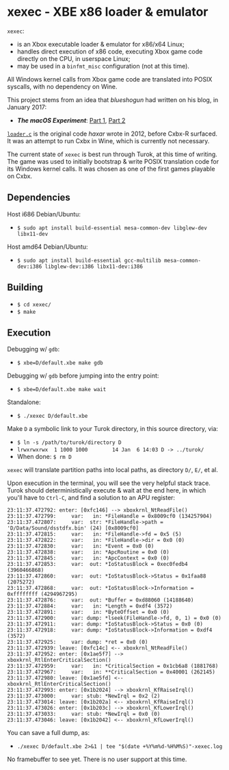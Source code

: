 # xexec - XBE x86 loader & emulator
`xexec`:
* is an Xbox executable loader & emulator for x86/x64 Linux;
* handles direct execution of x86 code, executing Xbox game code directly on the CPU, in userspace Linux;
* may be used in a `binfmt_misc` configuration (not at this time).

All Windows kernel calls from Xbox game code are translated into POSIX syscalls, with no dependency on Wine.

This project stems from an idea that _blueshogun_ had written on his blog, in January 2017:
* _**The macOS Experiment**_: [Part 1](http://shogun3d-cxbx.blogspot.com/2017/01/the-macos-experiment-part-1.html), [Part 2](http://shogun3d-cxbx.blogspot.com/2017/01/around-beginning-of-new-year-i.html)

[`loader.c`](https://github.com/haxar/cxbx-shogun/blob/wine/build/wine/loader.c) is the original code _haxar_ wrote in 2012, before Cxbx-R surfaced. It was an attempt to run Cxbx in Wine, which is currently not necessary.

The current state of `xexec` is best run through Turok, at this time of writing. The game was used to initially bootstrap & write POSIX translation code for its Windows kernel calls. It was chosen as one of the first games playable on Cxbx.

## Dependencies
Host i686 Debian/Ubuntu:
* `$ sudo apt install build-essential mesa-common-dev libglew-dev libx11-dev`

Host amd64 Debian/Ubuntu:
* `$ sudo apt install build-essential gcc-multilib mesa-common-dev:i386 libglew-dev:i386 libx11-dev:i386`

## Building
* `$ cd xexec/`
* `$ make`

## Execution
Debugging w/ `gdb`:
* `$ xbe=D/default.xbe make gdb`

Debugging w/ `gdb` before jumping into the entry point:
* `$ xbe=D/default.xbe make wait`

Standalone:
* `$ ./xexec D/default.xbe`

Make `D` a symbolic link to your Turok directory, in this source directory, via:
* `$ ln -s /path/to/turok/directory D`
* `lrwxrwxrwx  1 1000 1000        14 Jan  6 14:03 D -> ../turok/`
* When done: `$ rm D`

`xexec` will translate partition paths into local paths, as directory `D/`, `E/`, et al.

Upon execution in the terminal, you will see the very helpful stack trace. Turok should deterministically execute & wait at the end here, in which you'll have to `Ctrl-C`, and find a solution to an APU register:
```
23:11:37.472792: enter: [0xfc146] --> xboxkrnl_NtReadFile()
23:11:37.472799:     var:   in: *FileHandle = 0x8009cf0 (134257904)
23:11:37.472807:     var:  str: *FileHandle->path = 'D/Data/Sound/dsstdfx.bin' (24) [0x8009cf0]
23:11:37.472815:     var:   in: *FileHandle->fd = 0x5 (5)
23:11:37.472822:     var:   in: *FileHandle->dir = 0x0 (0)
23:11:37.472830:     var:   in: *Event = 0x0 (0)
23:11:37.472838:     var:   in: *ApcRoutine = 0x0 (0)
23:11:37.472845:     var:   in: *ApcContext = 0x0 (0)
23:11:37.472853:     var:  out: *IoStatusBlock = 0xec0fedb4 (3960466868)
23:11:37.472860:     var:  out: *IoStatusBlock->Status = 0x1faa88 (2075272)
23:11:37.472868:     var:  out: *IoStatusBlock->Information = 0xffffffff (4294967295)
23:11:37.472876:     var:  out: *Buffer = 0xd88060 (14188640)
23:11:37.472884:     var:   in: *Length = 0xdf4 (3572)
23:11:37.472891:     var:   in: *ByteOffset = 0x0 (0)
23:11:37.472900:     var: dump: *lseek(FileHandle->fd, 0, 1) = 0x0 (0)
23:11:37.472911:     var: dump: *IoStatusBlock->Status = 0x0 (0)
23:11:37.472918:     var: dump: *IoStatusBlock->Information = 0xdf4 (3572)
23:11:37.472925:     var: dump: *ret = 0x0 (0)
23:11:37.472939: leave: [0xfc14c] <-- xboxkrnl_NtReadFile()
23:11:37.472952: enter: [0x1ae5f7] --> xboxkrnl_RtlEnterCriticalSection()
23:11:37.472959:     var:   in: *CriticalSection = 0x1cb6a8 (1881768)
23:11:37.472967:     var:   in: **CriticalSection = 0x40001 (262145)
23:11:37.472980: leave: [0x1ae5fd] <-- xboxkrnl_RtlEnterCriticalSection()
23:11:37.472993: enter: [0x1b2024] --> xboxkrnl_KfRaiseIrql()
23:11:37.473000:     var: stub: *NewIrql = 0x2 (2)
23:11:37.473014: leave: [0x1b202a] <-- xboxkrnl_KfRaiseIrql()
23:11:37.473026: enter: [0x1b203c] --> xboxkrnl_KfLowerIrql()
23:11:37.473033:     var: stub: *NewIrql = 0x0 (0)
23:11:37.473046: leave: [0x1b2042] <-- xboxkrnl_KfLowerIrql()
```
You can save a full dump, as:
* `./xexec D/default.xbe 2>&1 | tee "$(date +%Y%m%d-%H%M%S)"-xexec.log`

No framebuffer to see yet. There is no user support at this time.
